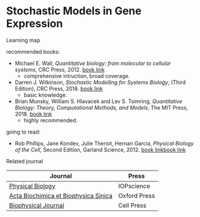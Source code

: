 # Stochastic Models in Gene Expression

Learning map

recommended books:
- Michael E. Wall, *Quantitative biology: from molecular to cellular systems*, CRC Press, 2012. [book link](https://www.routledge.com/Quantitative-Biology-From-Molecular-to-Cellular-Systems/Wall/p/book/9780367864774)
  - comprehensive intruction, broad coverage.
- Darren J. Wilkinson, *Stochastic Modelling for Systems Biology*, (Third Edition), CRC Press, 2018. [book link](https://www.routledge.com/Stochastic-Modelling-for-Systems-Biology-Third-Edition/Wilkinson/p/book/9781138549289)
  - basic knowledge.
- Brian Munsky, William S. Hlavacek and Lev S. Tsimring, *Quantitative Biology: Theory, Computational Methods, and Models*, The MIT Press, 2018. [book link](https://mitpress.mit.edu/books/quantitative-biology)
  - highly recommended.

going to read:
- Rob Phillips, Jane Kondev, Julie Theriot, Hernan Garcia, *Physical Biology of the Cell*, Second Edition, Garland Science, 2012. [book link](https://routledgetextbooks.com/textbooks/9780815344506/default.php)[book link](https://www.taylorfrancis.com/books/9780429168833)

Related journal

Journal | Press
-----|-----
[Physical Biology](https://iopscience.iop.org/journal/1478-3975) | IOPscience
[Acta Biochimica et Biophysica Sinica](https://academic.oup.com/abbs) | Oxford Press
[Biophysical Journal](https://www.cell.com/biophysj/home) | Cell Press
